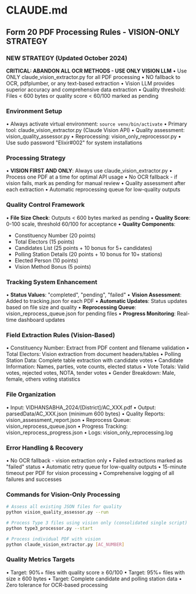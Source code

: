 # CLAUDE.md

## Form 20 PDF Processing Rules - VISION-ONLY STRATEGY

### NEW STRATEGY (Updated October 2024)
**CRITICAL: ABANDON ALL OCR METHODS - USE ONLY VISION LLM**
• Use ONLY claude_vision_extractor.py for all PDF processing
• NO fallback to OCR, pdfplumber, or any text-based extraction
• Vision LLM provides superior accuracy and comprehensive data extraction
• Quality threshold: Files < 600 bytes or quality score < 60/100 marked as pending

### Environment Setup
• Always activate virtual environment: `source venv/bin/activate`
• Primary tool: claude_vision_extractor.py (Claude Vision API)
• Quality assessment: vision_quality_assessor.py
• Reprocessing: vision_only_reprocessor.py
• Use sudo password "Elixir#002" for system installations

### Processing Strategy
• **VISION FIRST AND ONLY**: Always use claude_vision_extractor.py
• Process one PDF at a time for optimal API usage
• No OCR fallback - if vision fails, mark as pending for manual review
• Quality assessment after each extraction
• Automatic reprocessing queue for low-quality outputs

### Quality Control Framework
• **File Size Check**: Outputs < 600 bytes marked as pending
• **Quality Score**: 0-100 scale, threshold 60/100 for acceptance
• **Quality Components**:
  - Constituency Number (20 points)
  - Total Electors (15 points)
  - Candidates List (25 points + 10 bonus for 5+ candidates)
  - Polling Station Details (20 points + 10 bonus for 10+ stations)
  - Elected Person (10 points)
  - Vision Method Bonus (5 points)

### Tracking System Enhancement
• **Status Values**: "completed", "pending", "failed"
• **Vision Assessment**: Added to tracking.json for each PDF
• **Automatic Updates**: Status updates based on file size and quality
• **Reprocessing Queue**: vision_reprocess_queue.json for pending files
• **Progress Monitoring**: Real-time dashboard updates

### Field Extraction Rules (Vision-Based)
• Constituency Number: Extract from PDF content and filename validation
• Total Electors: Vision extraction from document headers/tables
• Polling Station Data: Complete table extraction with candidate votes
• Candidate Information: Names, parties, vote counts, elected status
• Vote Totals: Valid votes, rejected votes, NOTA, tender votes
• Gender Breakdown: Male, female, others voting statistics

### File Organization
• Input: VIDHANSABHA_2024/[District]/AC_XXX.pdf
• Output: parsedData/AC_XXX.json (minimum 600 bytes)
• Quality Reports: vision_assessment_report.json
• Reprocess Queue: vision_reprocess_queue.json
• Progress Tracking: vision_reprocess_progress.json
• Logs: vision_only_reprocessing.log

### Error Handling & Recovery
• No OCR fallback - vision extraction only
• Failed extractions marked as "failed" status
• Automatic retry queue for low-quality outputs
• 15-minute timeout per PDF for vision processing
• Comprehensive logging of all failures and successes

### Commands for Vision-Only Processing
```bash
# Assess all existing JSON files for quality
python vision_quality_assessor.py --run

# Process Type 3 files using vision only (consolidated single script)
python type3_processor.py --start

# Process individual PDF with vision
python claude_vision_extractor.py [AC_NUMBER]
```

### Quality Metrics Targets
• Target: 90%+ files with quality score ≥ 60/100
• Target: 95%+ files with size ≥ 600 bytes
• Target: Complete candidate and polling station data
• Zero tolerance for OCR-based processing